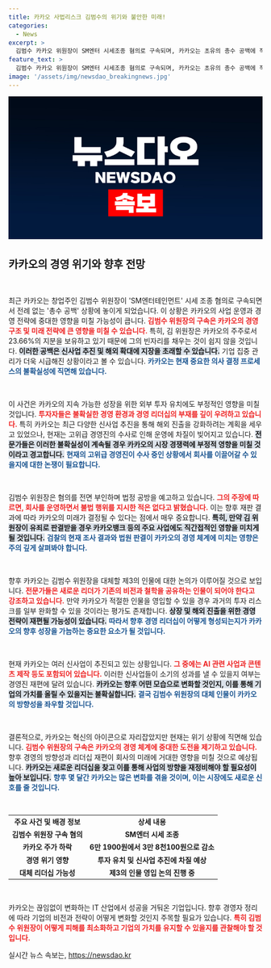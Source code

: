 ```yaml
---
title: 카카오 사법리스크 김범수의 위기와 불안한 미래!
categories:
  - News
excerpt: >
  김범수 카카오 위원장이 SM엔터 시세조종 혐의로 구속되며, 카카오는 초유의 총수 공백에 직면했습니다. 이번 사건이 카카오의 신사업 추진에 미치는 영향과 향후 경영 방향에 대한 우려가 커지고 있습니다.
feature_text: >
  김범수 카카오 위원장이 SM엔터 시세조종 혐의로 구속되며, 카카오는 초유의 총수 공백에 직면했습니다. 이번 사건이 카카오의 신사업 추진에 미치는 영향과 향후 경영 방향에 대한 우려가 커지고 있습니다.
image: '/assets/img/newsdao_breakingnews.jpg'
---
```


<p><img src="/assets/img/newsdao_breakingnews.jpg" alt="firstkoreanews 속보" /></p>

<h2 data-ke-size="size26">카카오의 경영 위기와 향후 전망</h2>

<p data-ke-size="size16">&nbsp;</p>

<p>최근 카카오는 창업주인 김범수 위원장이 'SM엔터테인먼트' 시세 조종 혐의로 구속되면서 전례 없는 '총수 공백' 상황에 놓이게 되었습니다. 이 상황은 카카오의 사업 운영과 경영 전략에 중대한 영향을 미칠 가능성이 큽니다. <b><span style="color: #ee2323;">김범수 위원장의 구속은 카카오의 경영 구조 및 미래 전략에 큰 영향을 미칠 수 있습니다.</span></b> 특히, 김 위원장은 카카오의 주주로서 23.66%의 지분을 보유하고 있기 때문에 그의 빈자리를 채우는 것이 쉽지 않을 것입니다. <b><span style="background-color: #21538527;">이러한 공백은 신사업 추진 및 해외 확대에 지장을 초래할 수 있습니다.</span></b> 기업 집중 관리가 더욱 시급해진 상황이라고 볼 수 있습니다. <b><span style="color: #1a5490;">카카오는 현재 중요한 의사 결정 프로세스의 불확실성에 직면해 있습니다.</span></b> </p>

<p data-ke-size="size16">&nbsp;</p>

<p>이 사건은 카카오의 지속 가능한 성장을 위한 외부 투자 유치에도 부정적인 영향을 미칠 것입니다. <b><span style="color: #ee2323;">투자자들은 불확실한 경영 환경과 경영 리더십의 부재를 깊이 우려하고 있습니다.</span></b> 특히 카카오는 최근 다양한 신사업 추진을 통해 해외 진출을 강화하려는 계획을 세우고 있었으나, 현재는 고위급 경영진의 수사로 인해 운영에 차질이 빚어지고 있습니다. <b><span style="background-color: #21538527;">전문가들은 이러한 불확실성이 계속될 경우 카카오의 시장 경쟁력에 부정적 영향을 미칠 것이라고 경고합니다.</span></b> <b><span style="color: #1a5490;">현재의 고위급 경영진이 수사 중인 상황에서 회사를 이끌어갈 수 있을지에 대한 논쟁이 필요합니다.</span></b></p>

<p data-ke-size="size16">&nbsp;</p>

<p>김범수 위원장은 혐의를 전면 부인하며 법정 공방을 예고하고 있습니다. <b><span style="color: #ee2323;">그의 주장에 따르면, 회사를 운영하면서 불법 행위를 지시한 적은 없다고 밝혔습니다.</span></b> 이는 향후 재판 결과에 따라 카카오의 미래가 결정될 수 있다는 점에서 매우 중요합니다. <b><span style="background-color: #21538527;">특히, 만약 김 위원장이 유죄로 판결받을 경우 카카오뱅크 등의 주요 사업에도 직간접적인 영향을 미치게 될 것입니다.</span></b> <b><span style="color: #1a5490;">검찰의 현재 조사 결과와 법원 판결이 카카오의 경영 체계에 미치는 영향은 주의 깊게 살펴봐야 합니다.</span></b></p>

<p data-ke-size="size16">&nbsp;</p>

<p>향후 카카오는 김범수 위원장을 대체할 제3의 인물에 대한 논의가 이루어질 것으로 보입니다. <b><span style="color: #ee2323;">전문가들은 새로운 리더가 기존의 비전과 철학을 공유하는 인물이 되어야 한다고 강조하고 있습니다.</span></b> 만약 카카오가 적절한 인물을 영입할 수 있을 경우 과거의 투자 리스크를 일부 완화할 수 있을 것이라는 평가도 존재합니다. <b><span style="background-color: #21538527;">상장 및 해외 진출을 위한 경영 전략이 재편될 가능성이 있습니다.</span></b> <b><span style="color: #1a5490;">따라서 향후 경영 리더십이 어떻게 형성되는지가 카카오의 향후 성장을 가늠하는 중요한 요소가 될 것입니다.</span></b></p>

<p data-ke-size="size16">&nbsp;</p>

<p>현재 카카오는 여러 신사업이 추진되고 있는 상황입니다. <b><span style="color: #ee2323;">그 중에는 AI 관련 사업과 콘텐츠 제작 등도 포함되어 있습니다.</span></b> 이러한 신사업들이 소기의 성과를 낼 수 있을지 여부는 경영진 재편에 달려 있습니다. <b><span style="background-color: #21538527;">카카오는 향후 어떤 모습으로 변화할 것인지, 이를 통해 기업의 가치를 올릴 수 있을지는 불확실합니다.</span></b> <b><span style="color: #1a5490;">결국 김범수 위원장의 대체 인물이 카카오의 방향성을 좌우할 것입니다.</span></b></p>

<p data-ke-size="size16">&nbsp;</p>

<p>결론적으로, 카카오는 혁신의 아이콘으로 자리잡았지만 현재는 위기 상황에 직면해 있습니다. <b><span style="color: #ee2323;">김범수 위원장의 구속은 카카오의 경영 체계에 중대한 도전을 제기하고 있습니다.</span></b> 향후 경영의 방향성과 리더십 재편이 회사의 미래에 거대한 영향을 미칠 것으로 예상됩니다. <b><span style="background-color: #21538527;">카카오는 새로운 리더십을 찾고 이를 통해 사업의 방향을 재정비해야 할 필요성이 높아 보입니다.</span></b> <b><span style="color: #1a5490;">향후 몇 달간 카카오는 많은 변화를 겪을 것이며, 이는 시장에도 새로운 신호를 줄 것입니다.</span></b> </p>

<p data-ke-size="size16">&nbsp;</p>

<table style="width: 100%; border-collapse: collapse;">
<tr>
<td style="text-align: center; height: 17px;"><b>주요 사건 및 배경 정보</b></td>
<td style="text-align: center; height: 17px;"><b>상세 내용</b></td>
</tr>
<tr>
<td style="text-align: center; height: 17px;"><b>김범수 위원장 구속 혐의</b></td>
<td style="text-align: center; height: 17px;"><b>SM엔터 시세 조종</b></td>
</tr>
<tr>
<td style="text-align: center; height: 17px;"><b>카카오 주가 하락</b></td>
<td style="text-align: center; height: 17px;"><b>6만 1900원에서 3만 8천100원으로 감소</b></td>
</tr>
<tr>
<td style="text-align: center; height: 17px;"><b>경영 위기 영향</b></td>
<td style="text-align: center; height: 17px;"><b>투자 유치 및 신사업 추진에 차질 예상</b></td>
</tr>
<tr>
<td style="text-align: center; height: 17px;"><b>대체 리더십 가능성</b></td>
<td style="text-align: center; height: 17px;"><b>제3의 인물 영입 논의 진행 중</b></td>
</tr>
</table>

<p data-ke-size="size16">&nbsp;</p>

<p>카카오는 끊임없이 변화하는 IT 산업에서 성공을 거둬온 기업입니다. 향후 경영자 정리에 따라 기업의 비전과 전략이 어떻게 변화할 것인지 주목할 필요가 있습니다. <b><span style="color: #ee2323;">특히 김범수 위원장이 어떻게 피해를 최소화하고 기업의 가치를 유지할 수 있을지를 관찰해야 할 것입니다.</span></b></p>
실시간 뉴스 속보는, <a href="https://newsdao.kr" rel="dofollow">https://newsdao.kr</a>


